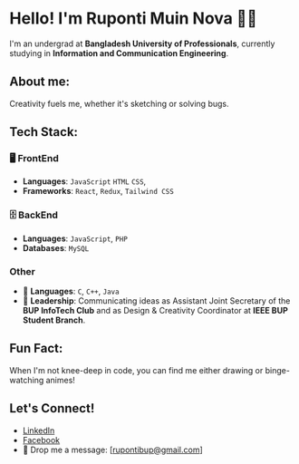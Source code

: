 
# Hello! I'm Ruponti Muin Nova 👩‍💻

I'm an undergrad at **Bangladesh University of Professionals**, currently studying in **Information and Communication Engineering**.

## About me:
Creativity fuels me, whether it's sketching or solving bugs. 
## Tech Stack:
### 🖥 FrontEnd
- **Languages**: `JavaScript` `HTML` `CSS`, 
- **Frameworks**: `React`, `Redux`, `Tailwind CSS`

### 🗄️ BackEnd
-  **Languages**: `JavaScript`, `PHP`
-  **Databases**: `MySQL`

### Other
- 📜 **Languages**: `C`, `C++`, `Java`
- 👑 **Leadership**: Communicating ideas as Assistant Joint Secretary of the **BUP InfoTech Club** and as Design & Creativity Coordinator at **IEEE BUP Student Branch**.

## Fun Fact:
When I'm not knee-deep in code, you can find me either drawing or binge-watching animes!
## Let's Connect!
- [LinkedIn](https://www.linkedin.com/in/ruponti-muin-nova)
- [Facebook](https://www.facebook.com/ruponti.muin)
- 📧 Drop me a message: [rupontibup@gmail.com]

